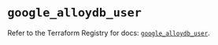 # `google_alloydb_user`

Refer to the Terraform Registry for docs: [`google_alloydb_user`](https://registry.terraform.io/providers/hashicorp/google/6.3.0/docs/resources/alloydb_user).
